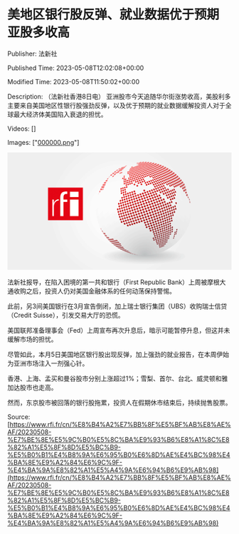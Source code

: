 # 美地区银行股反弹、就业数据优于预期 亚股多收高

Publisher: 法新社

Published Time: 2023-05-08T12:02:08+00:00

Modified Time: 2023-05-08T11:50:02+00:00

Description: （法新社香港8日电） 亚洲股市今天追随华尔街涨势收高，美股利多主要来自美国地区性银行股强劲反弹，以及优于预期的就业数据缓解投资人对于全球最大经济体美国陷入衰退的担忧。

Videos: []

Images: ["[000000.png](000000.png)"]

<!--METADATA-->

![](../Images/rficn/2023-05-08T12-02-08-00-00/000000.png)

法新社报导，在陷入困境的第一共和银行（First Republic Bank）上周被摩根大通收购之后，投资人仍对美国金融体系的任何动荡保持警惕。

此前，另3间美国银行在3月宣告倒闭，加上瑞士银行集团（UBS）收购瑞士信贷（Credit Suisse），引发交易大厅的恐慌。

美国联邦准备理事会（Fed）上周宣布再次升息后，暗示可能暂停升息，但这并未缓解市场的担忧。

尽管如此，本月5日美国地区银行股出现反弹，加上强劲的就业报告，在本周伊始为亚洲市场注入一剂强心针。

香港、上海、孟买和曼谷股市分别上涨超过1%；雪梨、首尔、台北、威灵顿和雅加达股市也走高。

然而，东京股市被回落的银行股拖累，投资人在假期休市结束后，持续抛售股票。

Source: [https://www.rfi.fr/cn/%E8%B4%A2%E7%BB%8F%E5%BF%AB%E8%AE%AF/20230508-%E7%BE%8E%E5%9C%B0%E5%8C%BA%E9%93%B6%E8%A1%8C%E8%82%A1%E5%8F%8D%E5%BC%B9-%E5%B0%B1%E4%B8%9A%E6%95%B0%E6%8D%AE%E4%BC%98%E4%BA%8E%E9%A2%84%E6%9C%9F-%E4%BA%9A%E8%82%A1%E5%A4%9A%E6%94%B6%E9%AB%98](https://www.rfi.fr/cn/%E8%B4%A2%E7%BB%8F%E5%BF%AB%E8%AE%AF/20230508-%E7%BE%8E%E5%9C%B0%E5%8C%BA%E9%93%B6%E8%A1%8C%E8%82%A1%E5%8F%8D%E5%BC%B9-%E5%B0%B1%E4%B8%9A%E6%95%B0%E6%8D%AE%E4%BC%98%E4%BA%8E%E9%A2%84%E6%9C%9F-%E4%BA%9A%E8%82%A1%E5%A4%9A%E6%94%B6%E9%AB%98)